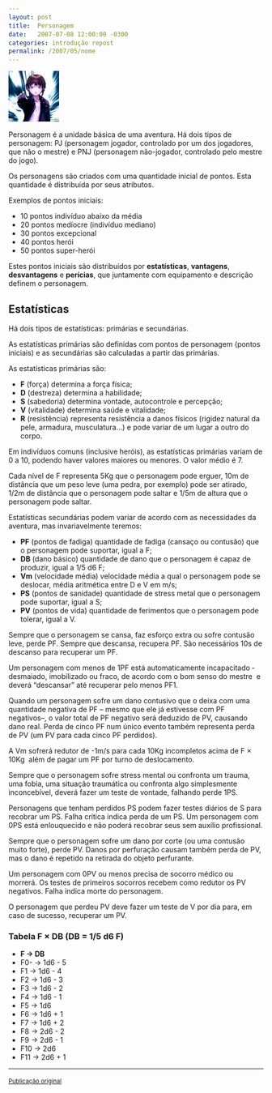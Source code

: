 ```yaml
---
layout: post
title:  Personagem
date:   2007-07-08 12:00:00 -0300
categories: introdução repost
permalink: /2007/05/nome
---
```


<div class="float-right">
  <img src="/assets/images/lain.jpg" alt="Lain" />
</div>

Personagem é a unidade básica de uma aventura. Há dois tipos de personagem:
PJ (personagem jogador, controlado por um dos jogadores, que não o mestre) e PNJ
(personagem não-jogador, controlado pelo mestre do jogo).

Os personagens são criados com uma quantidade inicial de pontos. Esta quantidade
é distribuída por seus atributos.

Exemplos de pontos iniciais:

- 10 pontos indivíduo abaixo da média
- 20 pontos medíocre (indivíduo mediano)
- 30 pontos excepcional
- 40 pontos herói
- 50 pontos super-herói

Estes pontos iniciais são distribuídos por **estatísticas**, **vantagens**,
**desvantagens** e **perícias**, que juntamente com equipamento e descrição
definem o personagem.

## Estatísticas

Há dois tipos de estatísticas: primárias e secundárias.

As estatísticas primárias são definidas com pontos de personagem (pontos
iniciais) e as secundárias são calculadas a partir das primárias.

As estatísticas primárias são:

- **F** (força) determina a força física;
- **D** (destreza) determina a habilidade;
- **S** (sabedoria) determina vontade, autocontrole e percepção;
- **V** (vitalidade) determina saúde e vitalidade;
- **R** (resistência) representa resistência a danos físicos (rigidez natural da
  pele, armadura, musculatura…) e pode variar de um lugar a outro do corpo.


Em indivíduos comuns (inclusive heróis), as estatísticas primárias variam de 0 a
10, podendo haver valores maiores ou menores. O valor médio é 7.

Cada nível de F representa 5Kg que o personagem pode erguer, 10m de distância
que um peso leve (uma pedra, por exemplo) pode ser atirado, 1/2m de distância
que o personagem pode saltar e 1/5m de altura que o personagem pode saltar.

Estatísticas secundárias podem variar de acordo com as necessidades da aventura,
mas invariavelmente teremos:

- **PF** (pontos de fadiga) quantidade de fadiga (cansaço ou contusão) que o
  personagem pode suportar, igual a F;
- **DB** (dano básico) quantidade de dano que o personagem é capaz de produzir,
  igual a 1/5 d6 F;
- **Vm** (velocidade média) velocidade média a qual o personagem pode se
  deslocar, média aritmética entre D e V em m/s;
- **PS** (pontos de sanidade) quantidade de stress metal que o personagem pode
  suportar, igual a S;
- **PV** (pontos de vida) quantidade de ferimentos que o personagem pode
  tolerar, igual a V.

Sempre que o personagem se cansa, faz esforço extra ou sofre contusão leve,
perde PF. Sempre que descansa, recupera PF. São necessários 10s de descanso para
recuperar um PF.

Um personagem com menos de 1PF está automaticamente incapacitado ­ desmaiado,
imobilizado ou fraco, de acordo com o bom senso do mestre ­ e deverá “descansar”
até recuperar pelo menos PF1.

Quando um personagem sofre um dano contusivo que o deixa com uma quantidade
negativa de PF – mesmo que ele já estivesse com PF negativos–, o valor total de
PF negativo será deduzido de PV, causando dano real. Perda de cinco PF num único
evento também representa perda de PV (um PV para cada cinco PF perdidos).

A Vm sofrerá redutor de -1m/s para cada 10Kg incompletos acima de F × 10Kg ­ além
de pagar um PF por turno de deslocamento.

Sempre que o personagem sofre stress mental ou confronta um trauma, uma fobia,
uma situação traumática ou confronta algo simplesmente inconcebível, deverá
fazer um teste de vontade, falhando perde 1PS.

Personagens que tenham perdidos PS podem fazer testes diários de S para recobrar
um PS. Falha crítica indica perda de um PS. Um personagem com 0PS está
enlouquecido e não poderá recobrar seus sem auxílio profissional.

Sempre que o personagem sofre um dano por corte (ou uma contusão muito forte),
perde PV. Danos por perfuração causam também perda de PV, mas o dano é repetido
na retirada do objeto perfurante.

Um personagem com 0PV ou menos precisa de socorro médico ou morrerá. Os testes
de primeiros socorros recebem como redutor os PV negativos. Falha indica morte
do personagem.

O personagem que perdeu PV deve fazer um teste de V por dia para, em caso de
sucesso, recuperar um PV.

### Tabela F × DB (DB = 1/5 d6 F)

- **F → DB**
- F0- → 1d6 - 5
- F1 → 1d6 - 4
- F2 → 1d6 - 3
- F3 → 1d6 - 2
- F4 → 1d6 - 1
- F5 → 1d6
- F6 → 1d6 + 1
- F7 → 1d6 + 2
- F8 → 2d6 - 2
- F9 → 2d6 - 1
- F10 → 2d6
- F11 → 2d6 + 1

--------------------------------------------------------------------------------

<div class="text-right">
  <small>
    <a href="http://khondaj.blogspot.com/2007/07/personagem.html">
      Publicação original
    </a>
  </small>
</div>
